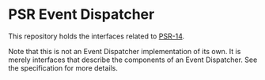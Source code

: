 PSR Event Dispatcher
====================

This repository holds the interfaces related to [PSR-14](http://www.php-fig.org/psr/psr-14/).

Note that this is not an Event Dispatcher implementation of its own. It is merely interfaces that describe the components of an Event Dispatcher.  See the specification for more details.

